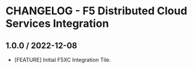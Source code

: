 # CHANGELOG - F5 Distributed Cloud Services Integration

## 1.0.0 / 2022-12-08

* [FEATURE] Initial F5XC Integration Tile.
